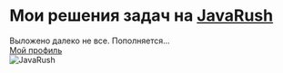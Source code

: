 # Мои решения задач на [JavaRush](https://javarush.ru/)
Выложено далеко не все.
Пополняется...  
[Мой профиль](https://javarush.ru/users/2220288)  
![JavaRush](https://user-images.githubusercontent.com/70505956/148198015-1d6b0626-802f-4c92-b711-5005bd3b9ec3.png)  
